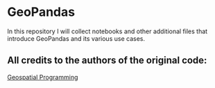 # GeoPandas
In this repository I will collect notebooks and other additional files that introduce GeoPandas and its various use cases.

## All credits to the authors of the original code:

[Geospatial Programming](https://github.com/GeospatialProgramming)
